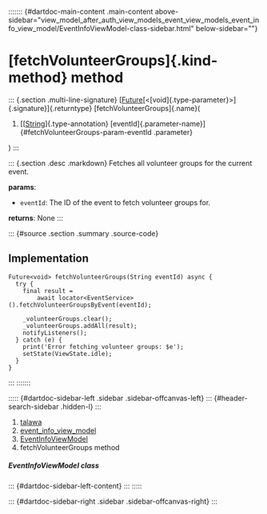 ::::::: {#dartdoc-main-content .main-content above-sidebar="view_model_after_auth_view_models_event_view_models_event_info_view_model/EventInfoViewModel-class-sidebar.html" below-sidebar=""}
<div>

# [fetchVolunteerGroups]{.kind-method} method

</div>

::: {.section .multi-line-signature}
[[Future](https://api.flutter.dev/flutter/dart-core/Future-class.html)[\<[void]{.type-parameter}\>]{.signature}]{.returntype}
[fetchVolunteerGroups]{.name}(

1.  [[[String](https://api.flutter.dev/flutter/dart-core/String-class.html)]{.type-annotation}
    [eventId]{.parameter-name}]{#fetchVolunteerGroups-param-eventId
    .parameter}

)
:::

::: {.section .desc .markdown}
Fetches all volunteer groups for the current event.

**params**:

-   `eventId`: The ID of the event to fetch volunteer groups for.

**returns**: None
:::

::: {#source .section .summary .source-code}
## Implementation

``` language-dart
Future<void> fetchVolunteerGroups(String eventId) async {
  try {
    final result =
        await locator<EventService>().fetchVolunteerGroupsByEvent(eventId);

    _volunteerGroups.clear();
    _volunteerGroups.addAll(result);
    notifyListeners();
  } catch (e) {
    print('Error fetching volunteer groups: $e');
    setState(ViewState.idle);
  }
}
```
:::
:::::::

::::: {#dartdoc-sidebar-left .sidebar .sidebar-offcanvas-left}
::: {#header-search-sidebar .hidden-l}
:::

1.  [talawa](../../index.html)
2.  [event_info_view_model](../../view_model_after_auth_view_models_event_view_models_event_info_view_model/)
3.  [EventInfoViewModel](../../view_model_after_auth_view_models_event_view_models_event_info_view_model/EventInfoViewModel-class.html)
4.  fetchVolunteerGroups method

##### EventInfoViewModel class

::: {#dartdoc-sidebar-left-content}
:::
:::::

::: {#dartdoc-sidebar-right .sidebar .sidebar-offcanvas-right}
:::
